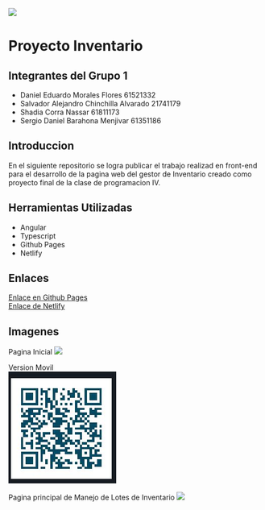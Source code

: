 ![](imagenes/Ceutec.png)

# Proyecto Inventario

## Integrantes del Grupo 1

- Daniel Eduardo Morales Flores 61521332
- Salvador Alejandro Chinchilla Alvarado 21741179
- Shadia Corra Nassar 61811173
- Sergio Daniel Barahona Menjivar 61351186

## Introduccion
En el siguiente repositorio se logra publicar el trabajo realizad en front-end para el desarrollo de la pagina web del gestor de Inventario creado como proyecto final de la clase de programacion IV.

## Herramientas Utilizadas
- Angular
- Typescript
- Github Pages
- Netlify

## Enlaces

[Enlace en Github Pages](https://srgio29.github.io/PrograIVProyectoInventario/#/) <br>
[Enlace de Netlify](https://proyecto-inventario-grupo1-progra4.netlify.app/#/) <br>

## Imagenes
Pagina Inicial
![](imagenes/Imagen3.png)

Version Movil<br>
![](imagenes/CodigoQR.jpg)

Pagina principal de Manejo de Lotes de Inventario
![](imagenes/Imagen1.png)

